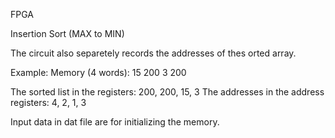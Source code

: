 FPGA

Insertion Sort (MAX to MIN)

The circuit also separetely records the addresses of thes orted array.

Example:
Memory (4 words):
15
200
3
200

The sorted list in the registers: 200, 200, 15, 3
The addresses in the address registers: 4, 2, 1, 3

Input data in dat file are for initializing the memory.

